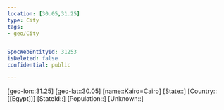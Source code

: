 ```yaml
---
location: [30.05,31.25]
type: City
tags:
- geo/City


SpocWebEntityId: 31253
isDeleted: false
confidential: public

---
```

[geo-lon::31.25]
[geo-lat::30.05]
[name::Kairo=Cairo]
[State::]
[Country::[[Egypt]]]
[StateId::]
[Population::]
[Unknown::]

